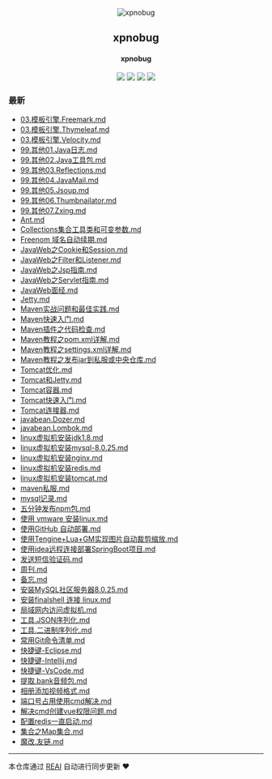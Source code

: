<p align="center"><img alt="xpnobug" src="https://blog.reaicc.com/img/Cat.svg"></p><h2 align="center">
xpnobug
</h2>

<h4 align="center">xpnobug</h4>
<p align="center"><a title="xpnobug" target="_blank" href="https://github.com/xpnobug/Reai-BlogBF"><img src="https://img.shields.io/github/last-commit/xpnobug/Reai-BlogBF.svg?style=flat-square&color=FF9900"></a>
<a title="GitHub repo size in bytes" target="_blank" href="https://github.com/xpnobug/Reai-BlogBF"><img src="https://img.shields.io/github/repo-size/xpnobug/Reai-BlogBF.svg?style=flat-square"></a>
<a title="Author" target="_blank" href="https://github.com/xpnobug"><img src="https://flat.badgen.net/badge/author/xpnobug"></a>
<a title="Hits" target="_blank" href="https://github.com/xpnobug/ceshi"><img src="https://hits.b3log.org/xpnobug/Reai-BlogBF.svg"></a></p>

### 最新

* [03.模板引擎.Freemark.md](https://blog.reaicc.com/)
* [03.模板引擎.Thymeleaf.md](https://blog.reaicc.com/)
* [03.模板引擎.Velocity.md](https://blog.reaicc.com/)
* [99.其他01.Java日志.md](https://blog.reaicc.com/)
* [99.其他02.Java工具包.md](https://blog.reaicc.com/)
* [99.其他03.Reflections.md](https://blog.reaicc.com/)
* [99.其他04.JavaMail.md](https://blog.reaicc.com/)
* [99.其他05.Jsoup.md](https://blog.reaicc.com/)
* [99.其他06.Thumbnailator.md](https://blog.reaicc.com/)
* [99.其他07.Zxing.md](https://blog.reaicc.com/)
* [Ant.md](https://blog.reaicc.com/)
* [Collections集合工具类和可变参数.md](https://blog.reaicc.com/)
* [Freenom 域名自动续期.md](https://blog.reaicc.com/)
* [JavaWeb之Cookie和Session.md](https://blog.reaicc.com/)
* [JavaWeb之Filter和Listener.md](https://blog.reaicc.com/)
* [JavaWeb之Jsp指南.md](https://blog.reaicc.com/)
* [JavaWeb之Servlet指南.md](https://blog.reaicc.com/)
* [JavaWeb面经.md](https://blog.reaicc.com/)
* [Jetty.md](https://blog.reaicc.com/)
* [Maven实战问题和最佳实践.md](https://blog.reaicc.com/)
* [Maven快速入门.md](https://blog.reaicc.com/)
* [Maven插件之代码检查.md](https://blog.reaicc.com/)
* [Maven教程之pom.xml详解.md](https://blog.reaicc.com/)
* [Maven教程之settings.xml详解.md](https://blog.reaicc.com/)
* [Maven教程之发布jar到私服或中央仓库.md](https://blog.reaicc.com/)
* [Tomcat优化.md](https://blog.reaicc.com/)
* [Tomcat和Jetty.md](https://blog.reaicc.com/)
* [Tomcat容器.md](https://blog.reaicc.com/)
* [Tomcat快速入门.md](https://blog.reaicc.com/)
* [Tomcat连接器.md](https://blog.reaicc.com/)
* [javabean.Dozer.md](https://blog.reaicc.com/)
* [javabean.Lombok.md](https://blog.reaicc.com/)
* [linux虚拟机安装jdk1.8.md](https://blog.reaicc.com/)
* [linux虚拟机安装mysql-8.0.25.md](https://blog.reaicc.com/)
* [linux虚拟机安装nginx.md](https://blog.reaicc.com/)
* [linux虚拟机安装redis.md](https://blog.reaicc.com/)
* [linux虚拟机安装tomcat.md](https://blog.reaicc.com/)
* [maven私服.md](https://blog.reaicc.com/)
* [mysql记录.md](https://blog.reaicc.com/)
* [五分钟发布npm包.md](https://blog.reaicc.com/)
* [使用 vmware 安装linux.md](https://blog.reaicc.com/)
* [使用GitHub 自动部署.md](https://blog.reaicc.com/)
* [使用Tengine+Lua+GM实现图片自动裁剪缩放.md](https://blog.reaicc.com/)
* [使用idea远程连接部署SpringBoot项目.md](https://blog.reaicc.com/)
* [发送短信验证码.md](https://blog.reaicc.com/)
* [周刊.md](https://blog.reaicc.com/)
* [备忘.md](https://blog.reaicc.com/)
* [安装MySQL社区服务器8.0.25.md](https://blog.reaicc.com/)
* [安装finalshell 连接 linux.md](https://blog.reaicc.com/)
* [局域网内访问虚拟机.md](https://blog.reaicc.com/)
* [工具.JSON序列化.md](https://blog.reaicc.com/)
* [工具.二进制序列化.md](https://blog.reaicc.com/)
* [常用Git命令清单.md](https://blog.reaicc.com/)
* [快捷键-Eclipse.md](https://blog.reaicc.com/)
* [快捷键-Intellij.md](https://blog.reaicc.com/)
* [快捷键-VsCode.md](https://blog.reaicc.com/)
* [提取.bank音频包.md](https://blog.reaicc.com/)
* [相册添加视频格式.md](https://blog.reaicc.com/)
* [端口号占用使用cmd解决.md](https://blog.reaicc.com/)
* [解决cmd创建vue权限问题.md](https://blog.reaicc.com/)
* [配置redis一直启动.md](https://blog.reaicc.com/)
* [集合之Map集合.md](https://blog.reaicc.com/)
* [魔改.友链.md](https://blog.reaicc.com/)



---

本仓库通过 [REAI](https://blog.reaicc.com) 自动进行同步更新 ❤  
